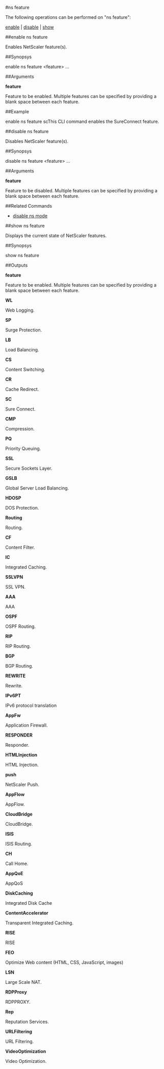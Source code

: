 #ns feature

The following operations can be performed on "ns feature":


[enable](#enable-ns-feature) | [disable](#disable-ns-feature) | [show](#show-ns-feature)

##enable ns feature

Enables NetScaler feature(s).


##Synopsys

enable ns feature &lt;feature> ...


##Arguments

<b>feature</b>
Feature to be enabled. Multiple features can be specified by providing a blank space between each feature.



##Example

enable ns feature scThis CLI command enables the SureConnect feature.

##disable ns feature

Disables NetScaler feature(s).


##Synopsys

disable ns feature &lt;feature> ...


##Arguments

<b>feature</b>
Feature to be disabled. Multiple features can be specified by providing a blank space between each feature.



##Related Commands

<ul><li><a href="../../../ns/ns">disable ns mode</a></li></ul>



##show ns feature

Displays the current state of NetScaler features.


##Synopsys

show ns feature


##Outputs

<b>feature</b>
Feature to be enabled. Multiple features can be specified by providing a blank space between each feature.

<b>WL</b>
Web Logging.

<b>SP</b>
Surge Protection.

<b>LB</b>
Load Balancing.

<b>CS</b>
Content Switching.

<b>CR</b>
Cache Redirect.

<b>SC</b>
Sure Connect.

<b>CMP</b>
Compression.

<b>PQ</b>
Priority Queuing.

<b>SSL</b>
Secure Sockets Layer.

<b>GSLB</b>
Global Server Load Balancing.

<b>HDOSP</b>
DOS Protection.

<b>Routing</b>
Routing.

<b>CF</b>
Content Filter.

<b>IC</b>
Integrated Caching.

<b>SSLVPN</b>
SSL VPN.

<b>AAA</b>
AAA

<b>OSPF</b>
OSPF Routing.

<b>RIP</b>
RIP Routing.

<b>BGP</b>
BGP Routing.

<b>REWRITE</b>
Rewrite.

<b>IPv6PT</b>
IPv6 protocol translation

<b>AppFw</b>
Application Firewall.

<b>RESPONDER</b>
Responder.

<b>HTMLInjection</b>
HTML Injection.

<b>push</b>
NetScaler Push.

<b>AppFlow</b>
AppFlow.

<b>CloudBridge</b>
CloudBridge.

<b>ISIS</b>
ISIS Routing.

<b>CH</b>
Call Home.

<b>AppQoE</b>
AppQoS

<b>DiskCaching</b>
Integrated Disk Cache

<b>ContentAccelerator</b>
Transparent Integrated Caching.

<b>RISE</b>
RISE

<b>FEO</b>
Optimize Web content (HTML, CSS, JavaScript, images)

<b>LSN</b>
Large Scale NAT.

<b>RDPProxy</b>
RDPPROXY.

<b>Rep</b>
Reputation Services.

<b>URLFiltering</b>
URL Filtering.

<b>VideoOptimization</b>
Video Optimization.



